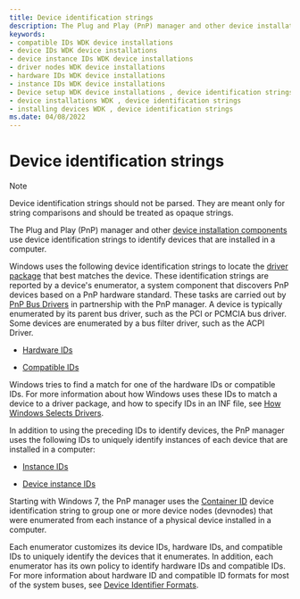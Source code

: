 ```yaml
---
title: Device identification strings
description: The Plug and Play (PnP) manager and other device installation components use device identification strings to identify devices that are installed in a computer.
keywords:
- compatible IDs WDK device installations
- device IDs WDK device installations
- device instance IDs WDK device installations
- driver nodes WDK device installations
- hardware IDs WDK device installations
- instance IDs WDK device installations
- Device setup WDK device installations , device identification strings
- device installations WDK , device identification strings
- installing devices WDK , device identification strings
ms.date: 04/08/2022
---
```


# Device identification strings

> [!NOTE]
> Device identification strings should not be parsed. They are meant only for string comparisons and should be treated as opaque strings.

The Plug and Play (PnP) manager and other [device installation components](./overview-of-device-and-driver-installation.md) use device identification strings to identify devices that are installed in a computer.

Windows uses the following device identification strings to locate the [driver package](driver-packages.md) that best matches the device. These identification strings are reported by a device's enumerator, a system component that discovers PnP devices based on a PnP hardware standard. These tasks are carried out by [PnP Bus Drivers](../kernel/bus-drivers.md) in partnership with the PnP manager. A device is typically enumerated by its parent bus driver, such as the PCI or PCMCIA bus driver. Some devices are enumerated by a bus filter driver, such as the ACPI Driver.

- [Hardware IDs](hardware-ids.md)

- [Compatible IDs](compatible-ids.md)

Windows tries to find a match for one of the hardware IDs or compatible IDs. For more information about how Windows uses these IDs to match a device to a driver package, and how to specify IDs in an INF file, see [How Windows Selects Drivers](./how-windows-selects-a-driver-for-a-device.md).

In addition to using the preceding IDs to identify devices, the PnP manager uses the following IDs to uniquely identify instances of each device that are installed in a computer:

- [Instance IDs](instance-ids.md)

- [Device instance IDs](device-instance-ids.md)

Starting with Windows 7, the PnP manager uses the [Container ID](container-ids.md) device identification string to group one or more device nodes (devnodes) that were enumerated from each instance of a physical device installed in a computer.

Each enumerator customizes its device IDs, hardware IDs, and compatible IDs to uniquely identify the devices that it enumerates. In addition, each enumerator has its own policy to identify hardware IDs and compatible IDs. For more information about hardware ID and compatible ID formats for most of the system buses, see [Device Identifier Formats](./generic-identifiers.md).
